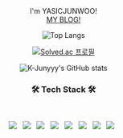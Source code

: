 
<div   align="center">I'm YASICJUNWOO!</div>
<body >
  <div color="skyblue" border="solid red 3px" align="center">
<a href="https://perfectcoding.tistory.com/">MY BLOG!</a>
  </div>
  
  <div align="center">

![Top Langs](https://github-readme-stats.vercel.app/api/top-langs/?username=YASICJUNWOO&&langs_count=8&&layout=compact&theme=dark)

</div>
  
<div align="center">

[![Solved.ac
프로필](http://mazassumnida.wtf/api/v2/generate_badge?boj=joonoo3)](https://solved.ac/joonoo3)
 
</div>



<div align="center">

  ![K-Junyyy's GitHub stats](https://github-readme-stats.vercel.app/api?username=YASICJUNWOO&show_icons=true&theme=tokyonight)

</div>
  
<h3 align="center"><b>🛠 Tech Stack 🛠</b></h3>
</br>
<p align="center">
<img src="https://img.shields.io/badge/c++-00599C?style=flat-square&logo=c%2B%2B&logoColor=white"/></a> &nbsp
<img src="https://img.shields.io/badge/JavaScript-F7DF1E?style=flat-square&logo=JavaScript&logoColor=white"/></a> &nbsp
<img src="https://img.shields.io/badge/HTML5-E34F26?style=flat-square&logo=HTML5&logoColor=white"/></a> &nbsp
<img src="https://img.shields.io/badge/CSS3-1572B6?style=flat-square&logo=CSS3&logoColor=white"/></a> &nbsp
<img src="https://img.shields.io/badge/TypeScript-3178C6?style=flat-square&logo=TypeScript&logoColor=white"/></a> &nbsp
<!-- <img src="https://img.shields.io/badge/React-61DAFB?style=flat-square&logo=React&logoColor=white"/></a> &nbsp -->
<img src="https://img.shields.io/badge/Expo-000020?style=flat-square&logo=Expo&logoColor=white"/></a> &nbsp 
<img src="https://img.shields.io/badge/MySQL-4479A1?style=flat-square&logo=MySQL&logoColor=white"/></a> &nbsp 
<img src="https://img.shields.io/badge/Amazon AWS-232F3E?style=flat-square&logo=Amazon%20AWS&logoColor=white"/></a> &nbsp </p>
  
</body>
